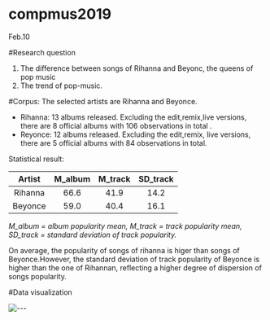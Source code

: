 # compmus2019
Feb.10

#Research question
1. The difference between songs of Rihanna and Beyonc, the queens of pop music
2. The trend of pop-music.

#Corpus:
The selected artists are Rihanna and Beyonce.
- Rihanna:
13 albums released. Excluding the edit,remix,live versions, there are 8 official albums with 106 observations in total . 
- Reyonce:
12 albums released. Excluding the edit,remix, live versions, there are 5 official albums with 84 observations in total.

Statistical result:

|Artist   | M_album | M_track | SD_track |
|:-------:|:-------:|:-------:|:--------:|
|Rihanna  |   66.6  |  41.9   |  14.2    |
|Beyonce  |   59.0  |  40.4   |  16.1    |

*M_album = album popularity mean, M_track = track popularity mean, SD_track = standard deviation of track popularity.*

On average, the popularity of songs of rihanna is higer than songs of Beyonce.However, the standard deviation of track popularity of Beyonce is higher than the one of Rihannan, reflecting a higher degree of dispersion of songs popularity.

#Data visualization

![---](Rplot.png)
